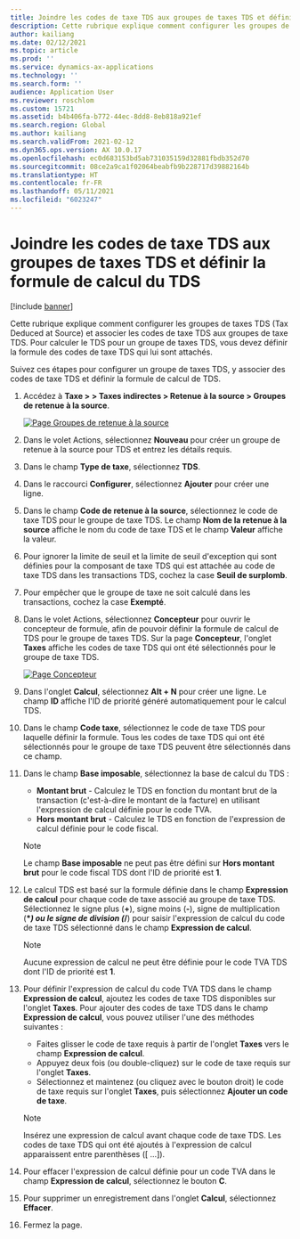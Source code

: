 ```yaml
---
title: Joindre les codes de taxe TDS aux groupes de taxes TDS et définir la formule de calcul du TDS
description: Cette rubrique explique comment configurer les groupes de taxes TDS (Tax Deduced at Source) et associer les codes de taxe TDS aux groupes de taxe TDS. Pour calculer le TDS pour un groupe de taxes TDS, vous devez définir la formule des codes de taxe TDS qui lui sont attachés.
author: kailiang
ms.date: 02/12/2021
ms.topic: article
ms.prod: ''
ms.service: dynamics-ax-applications
ms.technology: ''
ms.search.form: ''
audience: Application User
ms.reviewer: roschlom
ms.custom: 15721
ms.assetid: b4b406fa-b772-44ec-8dd8-8eb818a921ef
ms.search.region: Global
ms.author: kailiang
ms.search.validFrom: 2021-02-12
ms.dyn365.ops.version: AX 10.0.17
ms.openlocfilehash: ec0d683153bd5ab731035159d32881fbdb352d70
ms.sourcegitcommit: 08ce2a9ca1f02064beabfb9b228717d39882164b
ms.translationtype: HT
ms.contentlocale: fr-FR
ms.lasthandoff: 05/11/2021
ms.locfileid: "6023247"
---
```

# <a name="attach-tds-tax-codes-to-tds-tax-groups-and-define-the-formula-for-calculating-tds"></a>Joindre les codes de taxe TDS aux groupes de taxes TDS et définir la formule de calcul du TDS

[!include [banner](../includes/banner.md)]

Cette rubrique explique comment configurer les groupes de taxes TDS (Tax Deduced at Source) et associer les codes de taxe TDS aux groupes de taxe TDS. Pour calculer le TDS pour un groupe de taxes TDS, vous devez définir la formule des codes de taxe TDS qui lui sont attachés.

Suivez ces étapes pour configurer un groupe de taxes TDS, y associer des codes de taxe TDS et définir la formule de calcul de TDS.

1. Accédez à **Taxe \> > Taxes indirectes \> Retenue à la source \> Groupes de retenue à la source**.

    [![Page Groupes de retenue à la source](./media/apac-ind-TDS-29.png)](./media/apac-ind-TDS-29.png)

2. Dans le volet Actions, sélectionnez **Nouveau** pour créer un groupe de retenue à la source pour TDS et entrez les détails requis.
3. Dans le champ **Type de taxe**, sélectionnez **TDS**.
4. Dans le raccourci **Configurer**, sélectionnez **Ajouter** pour créer une ligne.
5. Dans le champ **Code de retenue à la source**, sélectionnez le code de taxe TDS pour le groupe de taxe TDS. Le champ **Nom de la retenue à la source** affiche le nom du code de taxe TDS et le champ **Valeur** affiche la valeur.
6. Pour ignorer la limite de seuil et la limite de seuil d'exception qui sont définies pour la composant de taxe TDS qui est attachée au code de taxe TDS dans les transactions TDS, cochez la case **Seuil de surplomb**.
7. Pour empêcher que le groupe de taxe ne soit calculé dans les transactions, cochez la case **Exempté**.
8. Dans le volet Actions, sélectionnez **Concepteur** pour ouvrir le concepteur de formule, afin de pouvoir définir la formule de calcul de TDS pour le groupe de taxes TDS. Sur la page **Concepteur**, l'onglet **Taxes** affiche les codes de taxe TDS qui ont été sélectionnés pour le groupe de taxe TDS.

    [![Page Concepteur](./media/apac-ind-TDS-30.png)](./media/apac-ind-TDS-30.png)

9. Dans l'onglet **Calcul**, sélectionnez **Alt + N** pour créer une ligne. Le champ **ID** affiche l'ID de priorité généré automatiquement pour le calcul TDS.
10. Dans le champ **Code taxe**, sélectionnez le code de taxe TDS pour laquelle définir la formule. Tous les codes de taxe TDS qui ont été sélectionnés pour le groupe de taxe TDS peuvent être sélectionnés dans ce champ.
11. Dans le champ **Base imposable**, sélectionnez la base de calcul du TDS :

    - **Montant brut** - Calculez le TDS en fonction du montant brut de la transaction (c'est-à-dire le montant de la facture) en utilisant l'expression de calcul définie pour le code TVA.
    - **Hors montant brut** - Calculez le TDS en fonction de l'expression de calcul définie pour le code fiscal.

    > [!NOTE]
    > Le champ **Base imposable** ne peut pas être défini sur **Hors montant brut** pour le code fiscal TDS dont l'ID de priorité est **1**.

12. Le calcul TDS est basé sur la formule définie dans le champ **Expression de calcul** pour chaque code de taxe associé au groupe de taxe TDS. Sélectionnez le signe plus (**+**), signe moins (**-**), signe de multiplication (**\**_) ou le signe de division (_*/**) pour saisir l'expression de calcul du code de taxe TDS sélectionné dans le champ **Expression de calcul**.

    > [!NOTE]
    > Aucune expression de calcul ne peut être définie pour le code TVA TDS dont l'ID de priorité est **1**.

13. Pour définir l'expression de calcul du code TVA TDS dans le champ **Expression de calcul**, ajoutez les codes de taxe TDS disponibles sur l'onglet **Taxes**. Pour ajouter des codes de taxe TDS dans le champ **Expression de calcul**, vous pouvez utiliser l'une des méthodes suivantes :

    - Faites glisser le code de taxe requis à partir de l'onglet **Taxes** vers le champ **Expression de calcul**.
    - Appuyez deux fois (ou double-cliquez) sur le code de taxe requis sur l'onglet **Taxes**.
    - Sélectionnez et maintenez (ou cliquez avec le bouton droit) le code de taxe requis sur l'onglet **Taxes**, puis sélectionnez **Ajouter un code de taxe**.

    > [!NOTE]
    > Insérez une expression de calcul avant chaque code de taxe TDS. Les codes de taxe TDS qui ont été ajoutés à l'expression de calcul apparaissent entre parenthèses (\[ ...\]).

14. Pour effacer l'expression de calcul définie pour un code TVA dans le champ **Expression de calcul**, sélectionnez le bouton **C**.
15. Pour supprimer un enregistrement dans l'onglet **Calcul**, sélectionnez **Effacer**.
16. Fermez la page.
